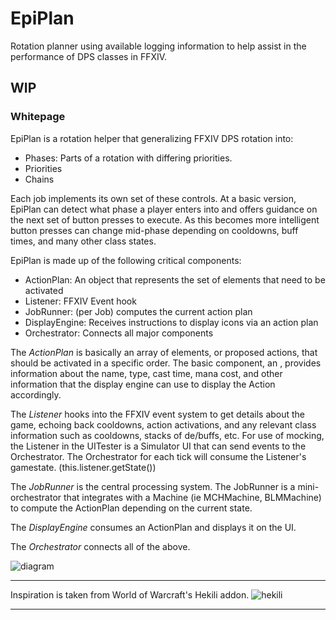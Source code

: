 # EpiPlan
Rotation planner using available logging information to help assist in the
performance of DPS classes in FFXIV.


## WIP




### Whitepage

EpiPlan is a rotation helper that generalizing FFXIV DPS rotation into:
- Phases: Parts of a rotation with differing priorities. 
- Priorities
- Chains

Each job implements its own set of these controls.
At a basic version, EpiPlan can detect what phase a player enters into and offers guidance on the next set of
button presses to execute.
As this becomes more intelligent button presses can change mid-phase depending on cooldowns, buff times, and
many other class states.

EpiPlan is made up of the following critical components:
- ActionPlan: An object that represents the set of elements that need to be activated
- Listener: FFXIV Event hook
- JobRunner: (per Job) computes the current action plan
- DisplayEngine: Receives instructions to display icons via an action plan 
- Orchestrator: Connects all major components

The *ActionPlan* is basically an array of elements, or proposed actions, that should be activated in
a specific order. The basic component, an <Action>, provides information about the name, type, cast time, mana cost,
and other information that the display engine can use to display the Action accordingly.

The *Listener* hooks into the FFXIV event system to get details about the game, echoing back cooldowns,
action activations, and any relevant class information such as cooldowns, stacks of de/buffs, etc.
For use of mocking, the Listener in the UITester is a Simulator UI that can send events to the Orchestrator.
The Orchestrator for each tick will consume the Listener's gamestate. (this.listener.getState())

The *JobRunner* is the central processing system. The JobRunner is a mini-orchestrator that integrates with a
<Job>Machine (ie MCHMachine, BLMMachine) to compute the ActionPlan depending on the current state.

The *DisplayEngine* consumes an ActionPlan and displays it on the UI. 

The *Orchestrator* connects all of the above.

![diagram](https://i.imgur.com/DODxE0e.png)


___
Inspiration is taken from World of Warcraft's Hekili addon.
![hekili](http://i.imgur.com/90h4L8s.png)
___